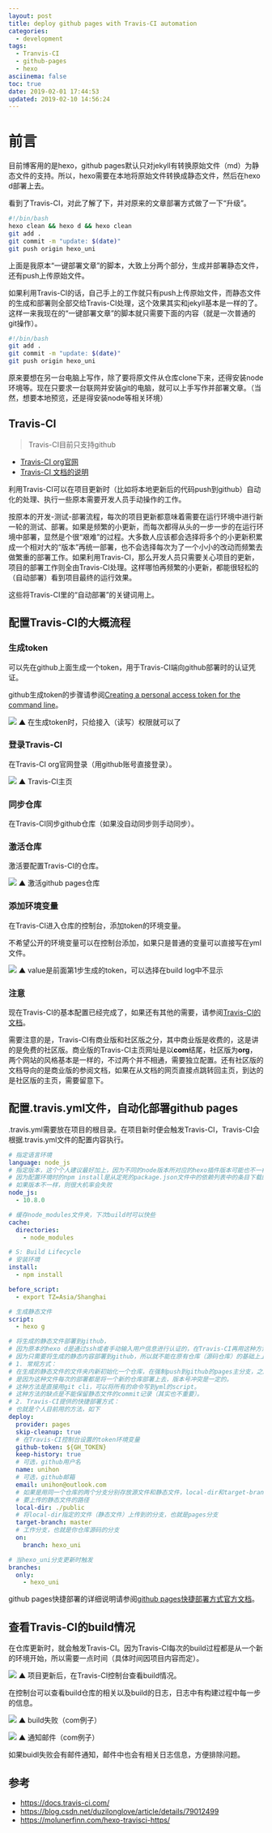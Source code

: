 ```yaml
---
layout: post
title: deploy github pages with Travis-CI automation
categories:
  - development
tags:
  - Tranvis-CI
  - github-pages
  - hexo
asciinema: false
toc: true
date: 2019-02-01 17:44:53
updated: 2019-02-10 14:56:24
---
```


# 前言

目前博客用的是hexo，github pages默认只对jekyll有转换原始文件（md）为静态文件的支持。所以，hexo需要在本地将原始文件转换成静态文件，然后在hexo d部署上去。

看到了Travis-CI，对此了解了下，并对原来的文章部署方式做了一下“升级”。

``` bash
#!/bin/bash
hexo clean && hexo d && hexo clean
git add .
git commit -m "update: $(date)"
git push origin hexo_uni
```

上面是我原本“一键部署文章”的脚本，大致上分两个部分，生成并部署静态文件，还有push上传原始文件。

如果利用Travis-CI的话，自己手上的工作就只有push上传原始文件，而静态文件的生成和部署则全部交给Travis-CI处理，这个效果其实和jekyll基本是一样的了。这样一来我现在的“一键部署文章”的脚本就只需要下面的内容（就是一次普通的git操作）。

``` bash
#!/bin/bash
git add .
git commit -m "update: $(date)"
git push origin hexo_uni
```

原来要想在另一台电脑上写作，除了要将原文件从仓库clone下来，还得安装node环境等。现在只要求一台联网并安装git的电脑，就可以上手写作并部署文章。（当然，想要本地预览，还是得安装node等相关环境）

## Travis-CI

> Travis-CI目前只支持github

- [Travis-CI org官网](https://travis-ci.org/)
- [Travis-CI 文档的说明](https://docs.travis-ci.com/user/for-beginners/)

利用Travis-CI可以在项目更新时（比如将本地更新后的代码push到github）自动化的处理、执行一些原本需要开发人员手动操作的工作。

按原本的开发-测试-部署流程，每次的项目更新都意味着需要在运行环境中进行新一轮的测试、部署。如果是频繁的小更新，而每次都得从头的一步一步的在运行环境中部署，显然是个很“艰难”的过程。大多数人应该都会选择将多个的小更新积累成一个相对大的“版本”再统一部署，也不会选择每次为了一个小小的改动而频繁去做繁重的部署工作。如果利用Travis-CI，那么开发人员只需要关心项目的更新，项目的部署工作则全由Travis-CI处理。这样哪怕再频繁的小更新，都能很轻松的（自动部署）看到项目最终的运行效果。

这些将Travis-CI里的“自动部署”的关键词用上。

## 配置Travis-CI的大概流程

### 生成token

可以先在github上面生成一个token，用于Travis-CI端向github部署时的认证凭证。

github生成token的步骤请参阅[Creating a personal access token for the command line](https://help.github.com/articles/creating-a-personal-access-token-for-the-command-line/)。

![](/2019-02/deploy-github-pages-with-travis-ci-automation/2019-02-01_create_token.png)
▲ 在生成token时，只给接入（读写）权限就可以了

### 登录Travis-CI

在Travis-CI org官网登录（用github账号直接登录）。

![](/2019-02/deploy-github-pages-with-travis-ci-automation/2019-02-01_travis_ci_index.png)
▲ Travis-CI主页

### 同步仓库

在Travis-CI同步github仓库（如果没自动同步则手动同步）。

### 激活仓库

激活要配置Travis-CI的仓库。

![](/2019-02/deploy-github-pages-with-travis-ci-automation/2019-02-01_active_repo.png)
▲ 激活github pages仓库

### 添加环境变量

在Travis-CI进入仓库的控制台，添加token的环境变量。

不希望公开的环境变量可以在控制台添加，如果只是普通的变量可以直接写在yml文件。

![](/2019-02/deploy-github-pages-with-travis-ci-automation/2019-02-01_set_token.png)
▲ value是前面第1步生成的token，可以选择在build log中不显示

### 注意

现在Travis-CI的基本配置已经完成了，如果还有其他的需要，请参阅[Travis-CI的文档](https://docs.travis-ci.com/)。

需要注意的是，Travis-CI有商业版和社区版之分，其中商业版是收费的，这是讲的是免费的社区版。商业版的Travis-CI主页网址是以**com**结尾，社区版为**org**，两个网站的风格基本是一样的，不过两个并不相通，需要独立配置。还有社区版的文档导向的是商业版的参阅文档，如果在从文档的网页直接点跳转回主页，到达的是社区版的主页，需要留意下。

## 配置.travis.yml文件，自动化部署github pages

.travis.yml需要放在项目的根目录。在项目新时便会触发Travis-CI，Travis-CI会根据.travis.yml文件的配置内容执行。

``` yml
# 指定语言环境
language: node_js
# 指定版本，这个个人建议最好加上，因为不同的node版本所对应的hexo插件版本可能也不一样、不兼容，
# 因为配置环境时的npm install是从定死的package.json文件中的依赖列表中的条目下载的，
# 如果版本不一样，则很大机率会失败
node_js:
  - 10.8.0

# 缓存node_modules文件夹，下次build时可以快些
cache:
  directories:
    - node_modules

# S: Build Lifecycle
# 安装环境
install:
  - npm install

before_script:
  - export TZ=Asia/Shanghai

# 生成静态文件
script:
  - hexo g

# 将生成的静态文件部署到github，
# 因为原本的hexo d是通过ssh或者手动输入用户信息进行认证的，在Travis-CI再用这种方法会比较麻烦，有其他更简单的方法代替，如token，
# 因为只需要将生成的静态内容部署到github，所以就不能在原有仓库（源码仓库）的基础上上传，推荐两个方法：
# 1. 常规方式：
# 在生成的静态文件的文件夹内新初始化一个仓库，在强制push到github的pages主分支，之所以要强制，
# 是因为这种文件每次的部署都是将一个新的仓库部署上去，版本号冲突是一定的。
# 这种方法是直接用git cli，可以将所有的命令写到yml的script。
# 这种方法的缺点是不能保留静态文件的commit记录（其实也不重要）。
# 2. Travis-CI提供的快捷部署方式：
# 也就是个人目前用的方法，如下
deploy:
  provider: pages
  skip-cleanup: true
  # 在Travis-CI控制台设置的token环境变量
  github-token: ${GH_TOKEN}
  keep-history: true
  # 可选，github用户名
  name: unihon
  # 可选，github邮箱
  email: unihon@outlook.com
  # 如果是用同一个仓库的两个分支分别存放源文件和静态文件，local-dir和target-branch是必选
  # 要上传的静态文件的路径
  local-dir: ./public
  # 将local-dir指定的文件（静态文件）上传到的分支，也就是pages分支
  target-branch: master
  # 工作分支，也就是你仓库源码的分支
  on:
    branch: hexo_uni

# 当hexo_uni分支更新时触发
branches:
  only:
    - hexo_uni
```

github pages快捷部署的详细说明请参阅[github pages快捷部署方式官方文档](https://docs.travis-ci.com/user/deployment/pages/)。

## 查看Travis-CI的build情况

在仓库更新时，就会触发Travis-CI。因为Travis-CI每次的build过程都是从一个新的环境开始，所以需要一点时间（具体时间因项目内容而定）。

![](/2019-02/deploy-github-pages-with-travis-ci-automation/2019-02-01_build.png)
▲ 项目更新后，在Travis-CI控制台查看build情况。

在控制台可以查看build仓库的相关以及build的日志，日志中有构建过程中每一步的信息。

![](/2019-02/deploy-github-pages-with-travis-ci-automation/2019-02-01_build_error.png)
▲ build失败（com例子）

![](/2019-02/deploy-github-pages-with-travis-ci-automation/2019-02-01_mail.png)
▲ 通知邮件（com例子）

如果buidl失败会有邮件通知，邮件中也会有相关日志信息，方便排除问题。

## 参考

- [https://docs.travis-ci.com/ ](https://docs.travis-ci.com/)
- [https://blog.csdn.net/duzilonglove/article/details/79012499 ](https://blog.csdn.net/duzilonglove/article/details/79012499) 
- [https://molunerfinn.com/hexo-travisci-https/ ](https://molunerfinn.com/hexo-travisci-https/)
